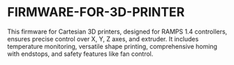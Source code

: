 # FIRMWARE-FOR-3D-PRINTER
 This firmware for Cartesian 3D printers, designed for RAMPS 1.4 controllers, ensures precise control over X, Y, Z axes, and extruder. It includes temperature monitoring, versatile shape printing, comprehensive homing with endstops, and safety features like fan control.
